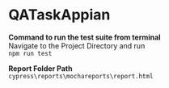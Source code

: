 # QATaskAppian
**Command to run the test suite from terminal**  
Navigate to the Project Directory and run  
```npm run test```  

**Report Folder Path**  
```cypress\reports\mochareports\report.html```
